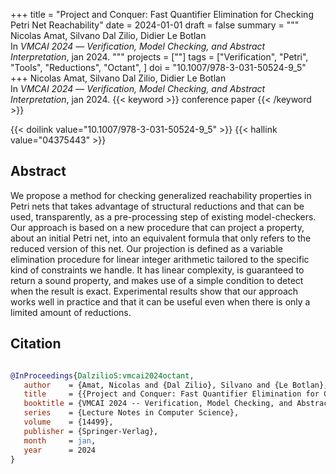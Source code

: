 +++
title = "Project and Conquer: Fast Quantifier Elimination for Checking Petri Net Reachability"
date = 2024-01-01
draft = false
summary = """
Nicolas Amat, Silvano Dal Zilio, Didier Le Botlan <br />
In _VMCAI 2024_ — _Verification, Model Checking, and Abstract Interpretation_, jan 2024.
"""
projects = [""]
tags = ["Verification", "Petri", "Tools", "Reductions", "Octant", ]
doi = "10.1007/978-3-031-50524-9_5"
+++
Nicolas Amat, Silvano Dal Zilio, Didier Le Botlan <br />
In _VMCAI 2024_ — _Verification, Model Checking, and Abstract Interpretation_, jan 2024.
{{< keyword >}} conference paper {{< /keyword >}}


{{< doilink value="10.1007/978-3-031-50524-9_5" >}}
{{< hallink value="04375443" >}}

## Abstract
We propose a method for checking generalized reachability properties in Petri nets that
        takes advantage of structural reductions and that can be used, transparently, as a
        pre-processing step of existing model-checkers. Our approach is based on a new procedure
        that can project a property, about an initial Petri net, into an equivalent formula that
        only refers to the reduced version of this net. Our projection is defined as a variable
        elimination procedure for linear integer arithmetic tailored to the specific kind of
        constraints we handle. It has linear complexity, is guaranteed to return a sound property,
        and makes use of a simple condition to detect when the result is exact. Experimental results
        show that our approach works well in practice and that it can be useful even when there is
        only a limited amount of reductions.



## Citation

```bibtex

@InProceedings{DalzilioS:vmcai2024octant,
   author    = {Amat, Nicolas and {Dal Zilio}, Silvano and {Le Botlan}, Didier},
   title     = {{Project and Conquer: Fast Quantifier Elimination for Checking Petri Net Reachability}},
   booktitle = {VMCAI 2024 -- Verification, Model Checking, and Abstract Interpretation},
   series    = {Lecture Notes in Computer Science},
   volume    = {14499},
   publisher = {Springer-Verlag},
   month     = jan, 
   year      = 2024
}

````

